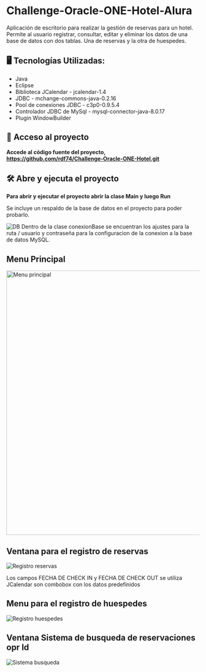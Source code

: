# Challenge-Oracle-ONE-Hotel-Alura
Aplicación de escritorio para realizar la gestión de reservas para un hotel. 
Permite al usuario registrar, consultar, editar y eliminar los datos de una base de datos con dos tablas. Una de reservas y la otra de huespedes.


## 🖥️  Tecnologías Utilizadas:

- Java
- Eclipse
- Biblioteca JCalendar - jcalendar-1.4
- JDBC - mchange-commons-java-0.2.16
- Pool de conexiones JDBC - c3p0-0.9.5.4
- Controlador JDBC de MySql - mysql-connector-java-8.0.17
- Plugin WindowBuilder

## 📁 Acceso al proyecto

**Accede al código fuente del proyecto, https://github.com/rdf74/Challenge-Oracle-ONE-Hotel.git**

## 🛠️ Abre y ejecuta el proyecto

**Para abrir y ejecutar el proyecto abrir la clase Main y luego Run**

Se incluye un respaldo de la base de datos en el proyecto para poder probarlo. 


![DB](https://github.com/rdf74/Challenge-Oracle-ONE-Hotel/assets/130192004/31adf81c-2cac-4d22-9aa4-59ccd110cb8d)
Dentro de la clase conexionBase se encuentran los ajustes para la ruta / usuario y contraseña para la configuracion de la conexion a la base de datos MySQL.

## Menu Principal 
<img width="689" alt="Menu principal" src="https://github.com/rdf74/Challenge-Oracle-ONE-Hotel/assets/130192004/6029fb4d-8b4d-49f2-b7de-f06c75b14017">

## Ventana para el registro de reservas
![Registro reservas](https://github.com/rdf74/Challenge-Oracle-ONE-Hotel/assets/130192004/2f8226fd-5c99-44d9-84eb-6e2e0c8a2e0c)

Los campos FECHA DE CHECK IN y FECHA DE CHECK OUT se utiliza JCalendar
son combobox con los datos predefinidos
## Menu para el registro de huespedes
![Registro huespedes](https://github.com/rdf74/Challenge-Oracle-ONE-Hotel/assets/130192004/2bef8299-5554-40cb-8f0d-430ee38d9a64)
## Ventana Sistema de busqueda de reservaciones opr Id
![Sistema busqueda](https://github.com/rdf74/Challenge-Oracle-ONE-Hotel/assets/130192004/b261cebf-f592-4866-a661-2bfa99d301d5)
